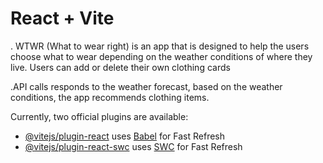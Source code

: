 # React + Vite

. WTWR (What to wear right) is an app that is designed to help the users choose what to wear depending on the weather conditions of where they live. Users can add or delete their own clothing cards

.API calls responds to the weather forecast, based on the weather conditions, the app recommends clothing items.

Currently, two official plugins are available:

- [@vitejs/plugin-react](https://github.com/vitejs/vite-plugin-react/blob/main/packages/plugin-react/README.md) uses [Babel](https://babeljs.io/) for Fast Refresh
- [@vitejs/plugin-react-swc](https://github.com/vitejs/vite-plugin-react-swc) uses [SWC](https://swc.rs/) for Fast Refresh
